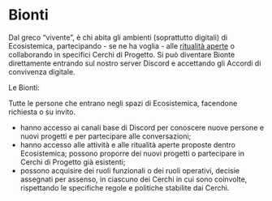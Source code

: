 # Bionti

Dal greco “vivente”, è chi abita gli ambienti (soprattutto digitali) di Ecosistemica, partecipando - se ne ha voglia - alle [ritualità aperte](../../sistema-organizzativo/ritualita-aperte/) o collaborando in specifici Cerchi di Progetto. Si può diventare Bionte direttamente entrando sul nostro server Discord e accettando gli Accordi di convivenza digitale.

Le Bionti:

Tutte le persone che entrano negli spazi di Ecosistemica, facendone richiesta o su invito.

* hanno accesso ai canali base di Discord per conoscere nuove persone e nuovi progetti e per partecipare alle conversazioni;&#x20;
* hanno accesso alle attività e alle ritualità aperte proposte dentro Ecosistemica; possono proporre dei nuovi progetti o partecipare in Cerchi di Progetto già esistenti;&#x20;
* possono acquisire dei ruoli funzionali o dei ruoli operativi, decisie assegnati per assenso, in ciascuno dei Cerchi in cui sono coinvolte, rispettando le specifiche regole e politiche stabilite dai Cerchi.
